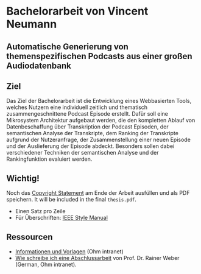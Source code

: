# Bachelorarbeit von Vincent Neumann
## Automatische Generierung von themenspezifischen Podcasts aus einer großen Audiodatenbank

## Ziel 

Das Ziel der Bachelorarbeit ist die Entwicklung eines Webbasierten Tools, welches Nutzern eine individuell zeitlich und thematisch zusammengeschnittene Podcast Episode erstellt.
Dafür soll eine Mikrosystem Architektur aufgebaut werden, die den kompletten Ablauf von Datenbeschaffung über Transkription der Podcast Episoden, der semantischen Analyse der Transkripte, dem Ranking der Transkripte aufgrund der Nutzeranfrage, der Zusammenstellung einer neuen Episode und der Auslieferung der Episode abdeckt.
Besonders sollen dabei verschiedener Techniken der semantischen Analyse und der Rankingfunktion evaluiert werden.



## Wichtig!

Noch das [Copyright Statement](https://intern.ohmportal.de/fileadmin/Gelenkte_Doks/Abt/SZS/SB/SB_0050_FO_Pruefungsrechtliche_Erklaerung_und_Erklaerung_zur_Veroeffentlichung_der_Abschlussarbeit_public.pdf) am Ende der Arbeit ausfüllen und als PDF speichern.
It will be included in the final `thesis.pdf`.

- Einen Satz pro Zeile
- Für Überschriften: [IEEE Style Manual](https://journals.ieeeauthorcenter.ieee.org/your-role-in-article-production/ieee-editorial-style-manual/)



## Ressourcen

- [Informationen und Vorlagen](https://intern.ohmportal.de/institutionen/fakultaeten/informatik/studierende/infos-zum-studium/abschlussarbeiten/informationen-und-vorlagen/page.html) (Ohm intranet)
- [Wie schreibe ich eine Abschlussarbeit](https://www.in.th-nuernberg.de/Professors/Weber/Abschlussarbeit%20Methodik.pdf) von Prof. Dr. Rainer Weber (German, Ohm intranet).
